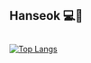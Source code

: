 ## Hanseok 💻🤖


##
[![Top Langs](https://github-readme-stats.vercel.app/api/top-langs/?username=seokyeong-han)](https://github.com/anuraghazra/github-readme-stats)
<!--
**seokyeong-han/seokyeong-han** is a ✨ _special_ ✨ repository because its `README.md` (this file) appears on your GitHub profile.

Here are some ideas to get you started:

- 🔭 I’m currently working on ...
- 🌱 I’m currently learning ...
- 👯 I’m looking to collaborate on ...
- 🤔 I’m looking for help with ...
- 💬 Ask me about ...
- 📫 How to reach me: ...
- 😄 Pronouns: ...
- ⚡ Fun fact: ...
-->
